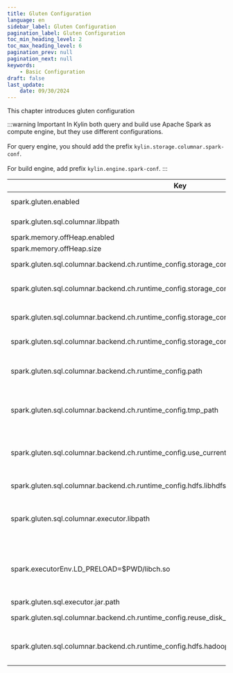 ```yaml
---
title: Gluten Configuration
language: en
sidebar_label: Gluten Configuration
pagination_label: Gluten Configuration
toc_min_heading_level: 2
toc_max_heading_level: 6
pagination_prev: null
pagination_next: null
keywords:
    - Basic Configuration
draft: false
last_update:
    date: 09/30/2024
---
```


This chapter introduces gluten configuration

:::warning Important
In Kylin both query and build use Apache Spark as compute engine, but they use different configurations.<br></br>
For query engine, you should add the prefix `kylin.storage.columnar.spark-conf`.<br></br>
For build engine, add prefix `kylin.engine.spark-conf`.
:::

| Key                                                                                                | Default Value                      | Description                                                                                |
|----------------------------------------------------------------------------------------------------|------------------------------------|--------------------------------------------------------------------------------------------|
| spark.gluten.enabled                                                                               | true                               | Open or close gluten in spark                                                              |
| spark.gluten.sql.columnar.libpath                                                                  | `${KYLIN_HOME}/server/libch.so`    | `libch.so` path for spark driver                                                           |
| spark.memory.offHeap.enabled                                                                       | true                               |                                                                                            |
| spark.memory.offHeap.size                                                                          | 12g                                |                                                                                            |
| spark.gluten.sql.columnar.backend.ch.runtime_config.storage_configuration.disks.hdfs.endpoint      |                                    | Gluten hdfs name service                                                                   |
| spark.gluten.sql.columnar.backend.ch.runtime_config.storage_configuration.disks.hdfs.metadata_path | /tmp/ch_metadata_kylin             | Gluten metadata storage path, need read/write access                                       |
| spark.gluten.sql.columnar.backend.ch.runtime_config.storage_configuration.disks.hdfs_cache.path    | /tmp/hdfs_cache_kylin              | Gluten cache path, need read/write access                                                  |
| spark.gluten.sql.columnar.backend.ch.runtime_config.storage_configuration.disks.hdfs_cache.max_size | 256Gi                              | Gluten local cache size                                                                    |
| spark.gluten.sql.columnar.backend.ch.runtime_config.path                                           | /tmp/gluten_default                | Gluten data processing path，need read/write access                                         |
| spark.gluten.sql.columnar.backend.ch.runtime_config.tmp_path                                       | /tmp/kyligence_glt/tmp_ch          | Gluten data processing tmp path，need read/write access                                     |
| spark.gluten.sql.columnar.backend.ch.runtime_config.use_current_directory_as_tmp                   | true                               | use current relative path as data processing tmp path, should be "True" on yarn            |
| spark.gluten.sql.columnar.backend.ch.runtime_config.hdfs.libhdfs3_conf                             | /etc/hadoop/conf/hdfs-site.xml     | haddop_conf path in executor container                                                     |
| spark.gluten.sql.columnar.executor.libpath                                                         | libch.so                           | `libch.so` file path in executor，should be `$SPARK_HOME/libch.so` in spark standalone mode |
| spark.executorEnv.LD_PRELOAD=$PWD/libch.so                                                         | $PWD/libch.so                      | executor environment variable， should be `$SPARK_HOME/libch.so` in spark standalone mode   |
| spark.gluten.sql.executor.jar.path                                                                 | `${KYLIN_HOME}/lib/ext/gluten.jar` | `gluten.jar` file path                                                                     |
| spark.gluten.sql.columnar.backend.ch.runtime_config.reuse_disk_cache                               | false                              | re-use local cache or not                                                                  |
| spark.gluten.sql.columnar.backend.ch.runtime_config.hdfs.hadoop_security_authentication            | NONE                               | authentication of Gluten data reading，`KERBEROS` or `NONE`                                 |